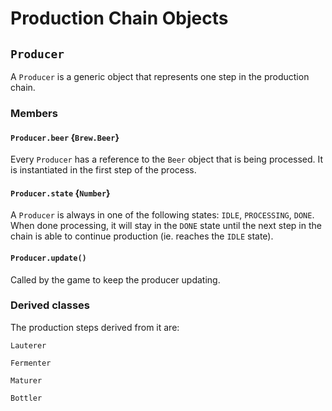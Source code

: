 Production Chain Objects
========================

`Producer`
----------

A `Producer` is a generic object that represents one step in the production chain.

### Members

#### `Producer.beer` {`Brew.Beer`}

Every `Producer` has a reference to the `Beer` object that is being processed. It is instantiated in the first step of the process.

#### `Producer.state` {`Number`} 

A `Producer` is always in one of the following states: `IDLE`, `PROCESSING`, `DONE`. When done processing, it will stay in the `DONE` state until the next step in the chain is able to continue production (ie. reaches the `IDLE` state). 

#### `Producer.update()`

Called by the game to keep the producer updating.

### Derived classes

The production steps derived from it are:

`Lauterer`

`Fermenter`

`Maturer`

`Bottler`